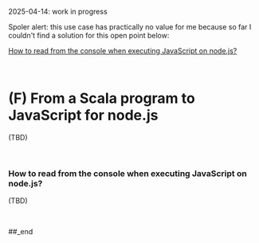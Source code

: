 2025-04-14: work in progress

Spoler alert: this use case has practically no value for me because so far I couldn't find a solution for this open point below:

[How to read from the console when executing JavaScript on node.js?](#how-to-read-from-the-console-when-executing-javascript-on-node)

<br/>

# (F) From a Scala program to JavaScript for node.js



(TBD)

<br/>

### How to read from the console when executing JavaScript on node.js?

(TBD)

<br/>

##_end
